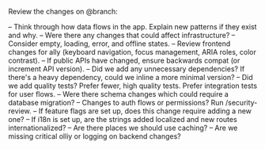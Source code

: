 Review the changes on @branch:

– Think through how data flows in the app. Explain new patterns if they exist and why.
– Were there any changes that could affect infrastructure?
– Consider empty, loading, error, and offline states.
– Review frontend changes for ally (keyboard navigation, focus management, ARIA roles, color contrast).
– If public APIs have changed, ensure backwards compat (or increment API version).
– Did we add any unnecessary dependencies? If there's a heavy dependency, could we inline a more minimal version?
– Did we add quality tests? Prefer fewer, high quality tests. Prefer integration tests for user flows.
– Were there schema changes which could require a database migration?
– Changes to auth flows or permissions? Run /security-review.
– If feature flags are set up, does this change require adding a new one?
– If i18n is set up, are the strings added localized and new routes internationalized?
– Are there places we should use caching?
– Are we missing critical olliy or logging on backend changes?